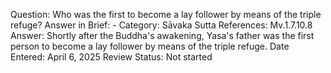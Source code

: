Question: Who was the first to become a lay follower by means of the triple refuge?
Answer in Brief: -
 Category: Sāvaka
Sutta References: Mv.1.7.10.8
Answer: Shortly after the Buddha's awakening, Yasa's father was the first person to become a lay follower by means of the triple refuge.
Date Entered: April 6, 2025
Review Status: Not started